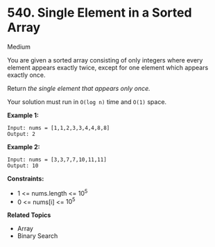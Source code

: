 # 540. Single Element in a Sorted Array

Medium

You are given a sorted array consisting of only integers where every element appears exactly twice, except for one element which appears exactly once.

Return *the single element that appears only once.*

Your solution must run in `O(log n)` time and `O(1)` space.

 

**Example 1:**

```
Input: nums = [1,1,2,3,3,4,4,8,8]
Output: 2
```

**Example 2:**

```
Input: nums = [3,3,7,7,10,11,11]
Output: 10
``` 

**Constraints:**

- 1 <= nums.length <= $10^5$
- 0 <= nums[i] <= $10^5$

**Related Topics**
- Array
- Binary Search